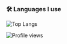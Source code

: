 ### 🛠️ Languages I use
![Top Langs](https://github-readme-stats.vercel.app/api/top-langs/?username=rohitwtbs&layout=compact&hide=jupyter%20notebook,html,css)

![Profile views](https://komarev.com/ghpvc/?username=rohitwtbs&color=blue)
